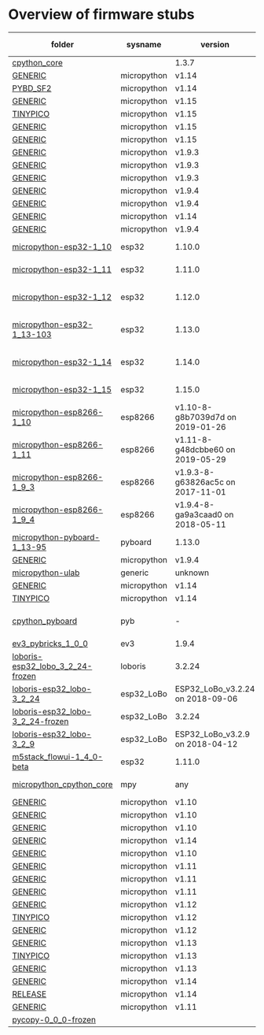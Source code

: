 # Overview of firmware stubs 

| folder | sysname | version |  machine | # stubs | stubber version 
|--------|---------|---------|----------|---------|----------------
| [cpython_core](./stubs/cpython_core)|  | 1.3.7 | common | 24 | 1.3.7 
| [GENERIC](./stubs/micropython-1_14-frozen/stm32/GENERIC)| micropython | v1.14 | micropython | 4 | 1.3.7 
| [PYBD_SF2](./stubs/micropython-1_14-frozen/stm32/PYBD_SF2)| micropython | v1.14 | micropython | 7 | 1.3.7 
| [GENERIC](./stubs/micropython-1_15-frozen/esp32/GENERIC)| micropython | v1.15 | micropython | 5 | 1.3.7 
| [TINYPICO](./stubs/micropython-1_15-frozen/esp32/TINYPICO)| micropython | v1.15 | micropython | 2 | 1.3.7 
| [GENERIC](./stubs/micropython-1_15-frozen/esp8266/GENERIC)| micropython | v1.15 | micropython | 7 | 1.3.7 
| [GENERIC](./stubs/micropython-1_15-frozen/rp2/GENERIC)| micropython | v1.15 | micropython | 2 | 1.3.7 
| [GENERIC](./stubs/micropython-1_9_3-frozen/esp8266/GENERIC)| micropython | v1.9.3 | micropython | 15 | 1.3.7 
| [GENERIC](./stubs/micropython-1_9_3-frozen/stm32/GENERIC)| micropython | v1.9.3 | micropython | 3 | 1.3.7 
| [GENERIC](./stubs/micropython-1_9_3-frozen/unix/GENERIC)| micropython | v1.9.3 | micropython | 2 | 1.3.7 
| [GENERIC](./stubs/micropython-1_9_4-frozen/esp32/GENERIC)| micropython | v1.9.4 | micropython | 16 | 1.3.7 
| [GENERIC](./stubs/micropython-1_9_4-frozen/esp8266/GENERIC)| micropython | v1.9.4 | micropython | 15 | 1.3.7 
| [GENERIC](./stubs/micropython-1_14-frozen/rp2/GENERIC)| micropython | v1.14 | micropython | 2 | 1.3.7 
| [GENERIC](./stubs/micropython-1_9_4-frozen/stm32/GENERIC)| micropython | v1.9.4 | micropython | 4 | 1.3.7 
| [micropython-esp32-1_10](./stubs/micropython-esp32-1_10)| esp32 | 1.10.0 | ESP32 module with ESP32 | 65 | 1.3.2 
| [micropython-esp32-1_11](./stubs/micropython-esp32-1_11)| esp32 | 1.11.0 | ESP32 module with ESP32 | 65 | 1.3.2 
| [micropython-esp32-1_12](./stubs/micropython-esp32-1_12)| esp32 | 1.12.0 | ESP32 module (spiram) with ESP32 | 66 | 1.3.2 
| [micropython-esp32-1_13-103](./stubs/micropython-esp32-1_13-103)| esp32 | 1.13.0 | ESP32 module (spiram) with ESP32 | 70 | 1.3.4 
| [micropython-esp32-1_14](./stubs/micropython-esp32-1_14)| esp32 | 1.14.0 | ESP32 module (spiram) with ESP32 | 75 | 1.3.9 
| [micropython-esp32-1_15](./stubs/micropython-esp32-1_15)| esp32 | 1.15.0 | ESP32 module with ESP32 | 72 | 1.3.9 
| [micropython-esp8266-1_10](./stubs/micropython-esp8266-1_10)| esp8266 | v1.10-8-g8b7039d7d on 2019-01-26 | ESP module with ESP8266 | 67 | 1.1.0 
| [micropython-esp8266-1_11](./stubs/micropython-esp8266-1_11)| esp8266 | v1.11-8-g48dcbbe60 on 2019-05-29 | ESP module with ESP8266 | 65 | 1.1.0 
| [micropython-esp8266-1_9_3](./stubs/micropython-esp8266-1_9_3)| esp8266 | v1.9.3-8-g63826ac5c on 2017-11-01 | ESP module with ESP8266 | 57 | 1.1.2 
| [micropython-esp8266-1_9_4](./stubs/micropython-esp8266-1_9_4)| esp8266 | v1.9.4-8-ga9a3caad0 on 2018-05-11 | ESP module with ESP8266 | 43 | 1.1.2 
| [micropython-pyboard-1_13-95](./stubs/micropython-pyboard-1_13-95)| pyboard | 1.13.0 | PYBv1.1 with STM32F405RG | 47 | 1.3.4 
| [GENERIC](./stubs/micropython-1_9_4-frozen/unix/GENERIC)| micropython | v1.9.4 | micropython | 2 | 1.3.7 
| [micropython-ulab](./stubs/micropython-ulab)| generic | unknown | generic | 9 | 1.3.7 
| [GENERIC](./stubs/micropython-1_14-frozen/GENERIC)| micropython | v1.14 | micropython | 9 | 1.3.7 
| [TINYPICO](./stubs/micropython-1_14-frozen/esp32/TINYPICO)| micropython | v1.14 | micropython | 16 | 1.3.7 
| [cpython_pyboard](./stubs/cpython_pyboard)| pyb | - | micropython-pyb by Daryl Schults | 1 | manual 
| [ev3_pybricks_1_0_0](./stubs/ev3_pybricks_1_0_0)| ev3 | 1.9.4 | ev3 | 80 | 1.3.2 
| [loboris-esp32_lobo_3_2_24-frozen](./stubs/loboris-esp32_lobo_3_2_24-frozen)| loboris | 3.2.24 | loboris | 17 | 1.3.7 
| [loboris-esp32_lobo-3_2_24](./stubs/loboris-esp32_lobo-3_2_24)| esp32_LoBo | ESP32_LoBo_v3.2.24 on 2018-09-06 | ESP32 board with ESP32 | 68 | 1.0.0 
| [loboris-esp32_lobo-3_2_24-frozen](./stubs/loboris-esp32_lobo-3_2_24-frozen)| esp32_LoBo | 3.2.24 | included frozen modules | 0 | manual 
| [loboris-esp32_lobo-3_2_9](./stubs/loboris-esp32_lobo-3_2_9)| esp32_LoBo | ESP32_LoBo_v3.2.9 on 2018-04-12 | ESP32 board with ESP32 | 68 | 1.1.2 
| [m5stack_flowui-1_4_0-beta](./stubs/m5stack_flowui-1_4_0-beta)| esp32 | 1.11.0 | ESP32 module with ESP32 | 129 | 1.3.1 
| [micropython_cpython_core](./stubs/micropython_cpython_core)| mpy | any | cpython core patchfiles | 22 | manual 
| [GENERIC](./stubs/micropython-1_10-frozen/esp32/GENERIC)| micropython | v1.10 | micropython | 16 | 1.3.7 
| [GENERIC](./stubs/micropython-1_10-frozen/esp8266/GENERIC)| micropython | v1.10 | micropython | 15 | 1.3.7 
| [GENERIC](./stubs/micropython-1_10-frozen/stm32/GENERIC)| micropython | v1.10 | micropython | 4 | 1.3.7 
| [GENERIC](./stubs/micropython-1_14-frozen/esp8266/GENERIC)| micropython | v1.14 | micropython | 18 | 1.3.7 
| [GENERIC](./stubs/micropython-1_10-frozen/unix/GENERIC)| micropython | v1.10 | micropython | 2 | 1.3.7 
| [GENERIC](./stubs/micropython-1_11-frozen/esp8266/GENERIC)| micropython | v1.11 | micropython | 15 | 1.3.7 
| [GENERIC](./stubs/micropython-1_11-frozen/stm32/GENERIC)| micropython | v1.11 | micropython | 4 | 1.3.7 
| [GENERIC](./stubs/micropython-1_11-frozen/unix/GENERIC)| micropython | v1.11 | micropython | 2 | 1.3.7 
| [GENERIC](./stubs/micropython-1_12-frozen/esp32/GENERIC)| micropython | v1.12 | micropython | 14 | 1.3.7 
| [TINYPICO](./stubs/micropython-1_12-frozen/esp32/TINYPICO)| micropython | v1.12 | micropython | 16 | 1.3.7 
| [GENERIC](./stubs/micropython-1_12-frozen/esp8266/GENERIC)| micropython | v1.12 | micropython | 15 | 1.3.7 
| [GENERIC](./stubs/micropython-1_13-frozen/esp32/GENERIC)| micropython | v1.13 | micropython | 14 | 1.3.7 
| [TINYPICO](./stubs/micropython-1_13-frozen/esp32/TINYPICO)| micropython | v1.13 | micropython | 16 | 1.3.7 
| [GENERIC](./stubs/micropython-1_13-frozen/esp8266/GENERIC)| micropython | v1.13 | micropython | 18 | 1.3.7 
| [GENERIC](./stubs/micropython-1_14-frozen/esp32/GENERIC)| micropython | v1.14 | micropython | 14 | 1.3.7 
| [RELEASE](./stubs/micropython-1_14-frozen/esp32/RELEASE)| micropython | v1.14 | micropython | 16 | 1.3.7 
| [GENERIC](./stubs/micropython-1_11-frozen/esp32/GENERIC)| micropython | v1.11 | micropython | 16 | 1.3.7 
| [pycopy-0_0_0-frozen](./stubs/pycopy-0_0_0-frozen)|  |  |  | -1 |  
